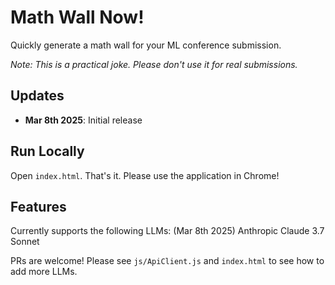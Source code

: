 # Math Wall Now!
Quickly generate a math wall for your ML conference submission.

*Note: This is a practical joke. Please don't use it for real submissions.*

## Updates
- **Mar 8th 2025**: Initial release

## Run Locally
Open `index.html`. That's it.
Please use the application in Chrome!

## Features
Currently supports the following LLMs:
(Mar 8th 2025) Anthropic Claude 3.7 Sonnet

PRs are welcome! Please see `js/ApiClient.js` and `index.html` to see how to add more LLMs.